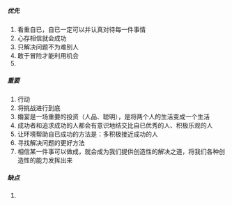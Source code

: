 ##### 优先
1. 看重自已，自已一定可以并认真对待每一件事情
2. 心存相信就会成功
3. 只解决问题不为难别人
4. 敢于冒险才能利用机会
5. 
##### 重要

1. 行动
2. 将挑战进行到底
3. 婚宴是一场重要的投资（人品、聪明），是将两个人的生活变成一个生活
4. 成功者和追求成功的人都会有意识地结交比自已优秀的人、积极乐观的人
5. 让环境帮助自已成功的方法是：多积极接近成功的人
6. 寻找解决问题的更好方法
7. 相信某一件事可以做成，就会成为我们提供创造性的解决之道，将我们各种创造性的能力发挥出来
##### 缺点
1. 